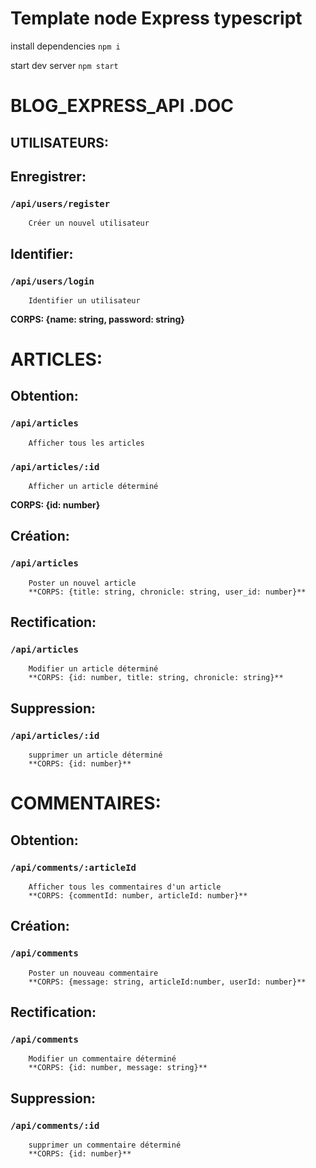# Template node Express typescript

install dependencies
`npm i`

start dev server
`npm start`

# BLOG_EXPRESS_API .DOC



## UTILISATEURS:

## Enregistrer:
###    `/api/users/register`
        Créer un nouvel utilisateur

## Identifier:
###     `/api/users/login`
        Identifier un utilisateur
    
**CORPS: {name: string, password: string}** 



# ARTICLES:

## Obtention:
###     `/api/articles`
        Afficher tous les articles
###     `/api/articles/:id`
        Afficher un article déterminé
**CORPS: {id: number}**    

## Création:
###     `/api/articles`
        Poster un nouvel article
        **CORPS: {title: string, chronicle: string, user_id: number}**

## Rectification:
###     `/api/articles`
        Modifier un article déterminé
        **CORPS: {id: number, title: string, chronicle: string}**

## Suppression:
###     `/api/articles/:id`
        supprimer un article déterminé
        **CORPS: {id: number}**

    


# COMMENTAIRES:

## Obtention:
###     `/api/comments/:articleId`
        Afficher tous les commentaires d'un article
        **CORPS: {commentId: number, articleId: number}**

## Création:
###     `/api/comments`
        Poster un nouveau commentaire
        **CORPS: {message: string, articleId:number, userId: number}**

## Rectification:
###     `/api/comments`
        Modifier un commentaire déterminé
        **CORPS: {id: number, message: string}**

## Suppression:
###     `/api/comments/:id`
        supprimer un commentaire déterminé
        **CORPS: {id: number}**
